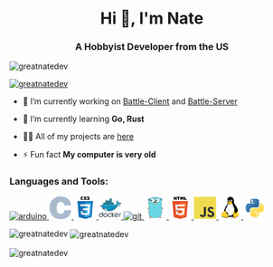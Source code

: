 <h1 align="center">Hi 👋, I'm Nate</h1>
<h3 align="center">A Hobbyist Developer from the US</h3>

<p align="left"> <img src="https://komarev.com/ghpvc/?username=greatnatedev&label=Profile%20views&color=0e75b6&style=flat" alt="greatnatedev" /> </p>

<p align="left"> <a href="https://github.com/ryo-ma/github-profile-trophy"><img src="https://github-profile-trophy.vercel.app/?username=greatnatedev&theme=dracula" alt="greatnatedev" /></a> </p>

- 🔭 I’m currently working on [Battle-Client](https://github.com/GreatNateDev/Battle-Client) and [Battle-Server](https://github.com/GreatNateDev/Battle-Server)

- 🌱 I’m currently learning **Go, Rust**

- 👨‍💻 All of my projects are [here](https://github.com/GreatNateDev?tab=repositories)

- ⚡ Fun fact **My computer is very old**

<h3 align="left">Languages and Tools:</h3>
<p align="left"> <a href="https://www.arduino.cc/" target="_blank" rel="noreferrer"> <img src="https://cdn.worldvectorlogo.com/logos/arduino-1.svg" alt="arduino" width="40" height="40"/> </a> <a href="https://www.cprogramming.com/" target="_blank" rel="noreferrer"> <img src="https://raw.githubusercontent.com/devicons/devicon/master/icons/c/c-original.svg" alt="c" width="40" height="40"/> </a> <a href="https://www.w3schools.com/css/" target="_blank" rel="noreferrer"> <img src="https://raw.githubusercontent.com/devicons/devicon/master/icons/css3/css3-original-wordmark.svg" alt="css3" width="40" height="40"/> </a> <a href="https://www.docker.com/" target="_blank" rel="noreferrer"> <img src="https://raw.githubusercontent.com/devicons/devicon/master/icons/docker/docker-original-wordmark.svg" alt="docker" width="40" height="40"/> </a> <a href="https://git-scm.com/" target="_blank" rel="noreferrer"> <img src="https://www.vectorlogo.zone/logos/git-scm/git-scm-icon.svg" alt="git" width="40" height="40"/> </a> <a href="https://golang.org" target="_blank" rel="noreferrer"> <img src="https://raw.githubusercontent.com/devicons/devicon/master/icons/go/go-original.svg" alt="go" width="40" height="40"/> </a> <a href="https://www.w3.org/html/" target="_blank" rel="noreferrer"> <img src="https://raw.githubusercontent.com/devicons/devicon/master/icons/html5/html5-original-wordmark.svg" alt="html5" width="40" height="40"/> </a> <a href="https://developer.mozilla.org/en-US/docs/Web/JavaScript" target="_blank" rel="noreferrer"> <img src="https://raw.githubusercontent.com/devicons/devicon/master/icons/javascript/javascript-original.svg" alt="javascript" width="40" height="40"/> </a> <a href="https://www.linux.org/" target="_blank" rel="noreferrer"> <img src="https://raw.githubusercontent.com/devicons/devicon/master/icons/linux/linux-original.svg" alt="linux" width="40" height="40"/> </a> <a href="https://www.python.org" target="_blank" rel="noreferrer"> <img src="https://raw.githubusercontent.com/devicons/devicon/master/icons/python/python-original.svg" alt="python" width="40" height="40"/> </a> </p>

<p><img align="left" src="https://github-readme-stats.vercel.app/api/top-langs?username=greatnatedev&show_icons=true&locale=en&layout=compact" alt="greatnatedev" /></p>

<p>&nbsp;<img align="center" src="https://github-readme-stats.vercel.app/api?username=greatnatedev&show_icons=true&locale=en" alt="greatnatedev" /></p>

<p><img align="center" src="https://github-readme-streak-stats.herokuapp.com/?user=greatnatedev&" alt="greatnatedev" /></p>
